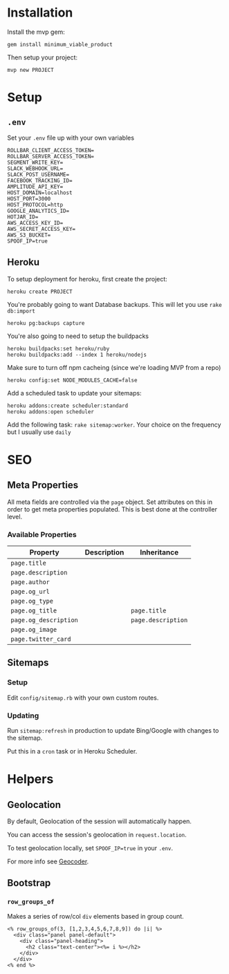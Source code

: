 # Installation

Install the mvp gem:

```
gem install minimum_viable_product
```

Then setup your project:

```
mvp new PROJECT
```

# Setup

## `.env`

Set your `.env` file up with your own variables

```
ROLLBAR_CLIENT_ACCESS_TOKEN=
ROLLBAR_SERVER_ACCESS_TOKEN=
SEGMENT_WRITE_KEY=
SLACK_WEBHOOK_URL=
SLACK_POST_USERNAME=
FACEBOOK_TRACKING_ID=
AMPLITUDE_API_KEY=
HOST_DOMAIN=localhost
HOST_PORT=3000
HOST_PROTOCOL=http
GOOGLE_ANALYTICS_ID=
HOTJAR_ID=
AWS_ACCESS_KEY_ID=
AWS_SECRET_ACCESS_KEY=
AWS_S3_BUCKET=
SPOOF_IP=true
```

## Heroku

To setup deployment for heroku, first create the project:

```
heroku create PROJECT
```

You're probably going to want Database backups.  This will let you use `rake db:import`

```
heroku pg:backups capture
```

You're also going to need to setup the buildpacks

```
heroku buildpacks:set heroku/ruby
heroku buildpacks:add --index 1 heroku/nodejs
```

Make sure to turn off npm cacheing (since we're loading MVP from a repo)

```
heroku config:set NODE_MODULES_CACHE=false
```

Add a scheduled task to update your sitemaps:

```
heroku addons:create scheduler:standard
heroku addons:open scheduler
```

Add the following task: `rake sitemap:worker`.  Your choice on the frequency but I usually use `daily`

# SEO

## Meta Properties

All meta fields are controlled via the `page` object.  Set attributes on this in order to get meta properties populated.  This is best done at the controller level.

### Available Properties

|Property|Description|Inheritance|
|---|---|---|
|`page.title`|   |   |
|`page.description`|   |   |
|`page.author`|   |   |
|`page.og_url`|   |   |
|`page.og_type`|   |   |
|`page.og_title`|   |`page.title`|
|`page.og_description`|   |`page.description`|
|`page.og_image`|   |   |
|`page.twitter_card`|   |   |   |

## Sitemaps

### Setup

Edit `config/sitemap.rb` with your own custom routes.

### Updating

Run `sitemap:refresh` in production to update Bing/Google with changes to the sitemap.

Put this in a `cron` task or in Heroku Scheduler.

# Helpers

## Geolocation

By default, Geolocation of the session will automatically happen.

You can access the session's geolocation in `request.location`.

To test geolocation locally, set `SPOOF_IP=true` in your `.env`.

For more info see [Geocoder](https://github.com/alexreisner/geocoder).

## Bootstrap

### `row_groups_of`

Makes a series of row/col `div` elements based in group count.

```
<% row_groups_of(3, [1,2,3,4,5,6,7,8,9]) do |i| %>
  <div class="panel panel-default">
    <div class="panel-heading">
      <h2 class="text-center"><%= i %></h2>
    </div>
  </div>
<% end %>
```

